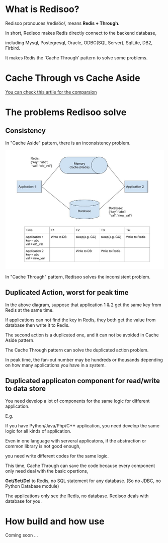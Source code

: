 
# What is Redisoo?

Redisoo pronouces /rediso͞o/, means **Redis + Through**.

In short, Redisoo makes Redis directly connect to the backend database, 

including Mysql, Postegresql, Oracle, ODBC(SQL Server), SqlLite, DB2, Firbird.

It makes Redis the 'Cache Through' pattern to solve some problems.

# Cache Through vs Cache Aside
[You can check this artile for the comparsion](https://codeahoy.com/2017/08/11/caching-strategies-and-how-to-choose-the-right-one/)


# The problems Redisoo solve

## Consistency

In "Cache Aside" pattern, there is an inconsistency problem.

<img src="inconsistency.jpg" width=800>

In "Cache Through" pattern, Redisoo solves the inconsistent problem.

## Duplicated Action, worst for peak time

In the above diagram, suppose that application 1 & 2 get the same key from Redis at the same time.

If applications can not find the key in Redis, they both get the value from database then write it to Redis. 

The second action is a duplicated one, and it can not be avoided in Cache Aside pattern. 

The Cache Through pattern can solve the duplicated action problem. 

In peak time, the fan-out number may be hundreds or thousands depending on how many applications you have in a system.

## Duplicated applicaton component for read/write to data store

You need develop a lot of components for the same logic for different application.

E.g. 

If you have Python/Java/Php/C++ application, you need develop the same logic for all kinds of application.

Even in one language with serveral applicatons, if the abstraction or common library is not good enough, 

you need write different codes for the same logic.

This time, Cache Through can save the code because every component only need deal with the basic opertions, 

**Get/Set/Del** to Redis, no SQL statement for any database. (So no JDBC, no Python Database module) 

The applications only see the Redis, no database. Redisoo deals with database for you.

# How build and how use

Coming soon ...



